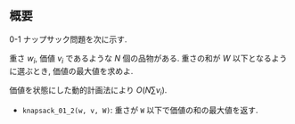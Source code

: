 ## 概要

0-1 ナップサック問題を次に示す.

重さ $w_i$, 価値 $v_i$ であるような $N$ 個の品物がある. 重さの和が $W$ 以下となるように選ぶとき, 価値の最大値を求めよ.

価値を状態にした動的計画法により $O(N \sum {v_i})$. 

* `knapsack_01_2(w, v, W)`: 重さが `W` 以下で価値の和の最大値を返す.
